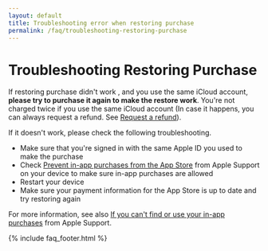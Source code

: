 ```yaml
---
layout: default
title: Troubleshooting error when restoring purchase
permalink: /faq/troubleshooting-restoring-purchase
---
```


# Troubleshooting Restoring Purchase

If restoring purchase didn't work , and you use the same iCloud account, **please try to purchase it again to make the restore work**. You're not charged twice if you use the same iCloud account (In case it happens, you can always request a refund. See [Request a refund](https://getexpenses.app/faq/request-refund)).

If it doesn't work, please check the following troubleshooting.
 
- Make sure that you're signed in with the same Apple ID you used to make the purchase
- Check [Prevent in-app purchases from the App Store](https://support.apple.com/en-us/HT204396) from Apple Support on your device to make sure in-app purchases are allowed
- Restart your device
- Make sure your payment information for the App Store is up to date and try restoring again

For more information, see also [If you can't find or use your in-app purchases](https://support.apple.com/en-us/HT204530) from Apple Support.

{% include faq_footer.html %}
